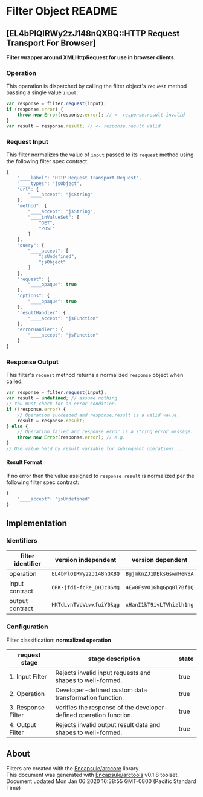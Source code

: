 # Filter Object README

## [EL4bPlQIRWy2zJ148nQXBQ::HTTP Request Transport For Browser]

**Filter wrapper around XMLHttpRequest for use in browser clients.**

### Operation

This operation is dispatched by calling the filter object's `request` method passing a single value `input`:

```JavaScript
var response = filter.request(input);
if (response.error) {
    throw new Error(response.error); // <- response.result invalid
}
var result = response.result; // <- response.result valid
```

### Request Input

This filter normalizes the value of `input` passed to its `request` method using the following filter spec contract:

```JavaScript
{
    "____label": "HTTP Request Transport Request",
    "____types": "jsObject",
    "url": {
        "____accept": "jsString"
    },
    "method": {
        "____accept": "jsString",
        "____inValueSet": [
            "GET",
            "POST"
        ]
    },
    "query": {
        "____accept": [
            "jsUndefined",
            "jsObject"
        ]
    },
    "request": {
        "____opaque": true
    },
    "options": {
        "____opaque": true
    },
    "resultHandler": {
        "____accept": "jsFunction"
    },
    "errorHandler": {
        "____accept": "jsFunction"
    }
}
```


### Response Output

This filter's `request` method returns a normalized `response` object when called.

```JavaScript
var response = filter.request(input);
var result = undefined; // assume nothing
// You must check for an error condition.
if (!response.error) {
    // Operation succeeded and response.result is a valid value.
    result = response.result;
} else {
    // Operation failed and response.error is a string error message.
    throw new Error(response.error); // e.g.
}
// Use value held by result variable for subsequent operations...
```
#### Result Format


If no error then the value assigned to `response.result` is normalized per the following filter spec contract:

```JavaScript
{
    "____accept": "jsUndefined"
}
```


## Implementation

### Identifiers

| filter identifier | version independent | version dependent |
|--------|---------------------|-------------------|
| operation | `EL4bPlQIRWy2zJ148nQXBQ` | `BgjmknZJ1DEksGswmHeNSA` |
| input contract | `6RK-jfdi-fcRe_DHJc8SMg` | `4Ew0FsVO1GhgGpq0l7Bf1Q` |
| output contract | `HKTdLvnTVpVuwxfuiY0kqg` | `xHanI1kT9ivLTVhizlh1ng` |

### Configuration
Filter classification:  **normalized operation**

| request stage | stage description | state |
|-------|---------|---------------|
| 1. Input Filter | Rejects invalid input requests and shapes to well-formed. | true |
| 2. Operation | Developer-defined custom data transformation function. | true |
| 3. Response Filter | Verifies the response of the developer-defined operation function. | true |
| 4. Output Filter | Rejects invalid output result data and shapes to well-formed. | true |

## About
Filters are created with the [Encapsule/arccore](https://github.com/Encapsule/arccore/) library.<br>
This document was generated with [Encapsule/arctools](https://github.com/Encapsule/arctools/) v0.1.8 toolset.<br>
Document updated Mon Jan 06 2020 16:38:55 GMT-0800 (Pacific Standard Time)

